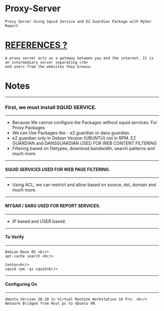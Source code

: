 # Proxy-Server
    Proxy Server Using Squid Service and E2 Guardian Package with MySar Report

# [REFERENCES ?](https://en.wikipedia.org/wiki/Proxy_server)
    A proxy server acts as a gateway between you and the internet. It is an intermediary server separating </b>
    end users from the websites they browse.

# Notes

-----------------------------------
### First, we must install SQUID SERVICE. <br/>
-----------------------------------
- Because We cannot configure the Packages without squid services.
For Proxy Packages
 - We can Use Packages like - e2 guardian or dans guardian.
 - e2 guardian only in Debian Version (UBUNTU) not in RPM.
E2 GUARDIAN and DANSGUARDIAN USED FOR WEB CONTENT FILTERING
 - Filtering based on filetypes, download bandwidth, search patterns and much
   more.
-----------------------------------
#### SQUID SERVICES USED FOR WEB PAGE FILTERING. <br/>
-----------------------------------
 - Using ACL, we can restrict and allow based on source, dst, domain and much
  more.
-----------------------------------
#### MYSAR / SARG USED FOR REPORT SERVICES. <br/>
-----------------------------------
 - IP based and USER based.

-----------------------------------
#### To Verify
-----------------------------------

    Debian Base OS <br/>
    apt-cache search <br/>

    Centos<br/>
    squid rpm -qi squid<br/>

-----------------------------------
#### Configuring On
-----------------------------------

    Ubuntu Version 20.10 in Virtual Machine Workstation 16 Pro. <br/>
    Network Bridged from Host pc to Ubuntu VM.

